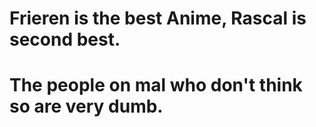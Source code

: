 # Frieren is the best Anime, Rascal is second best.
# The people on mal who don't think so are very dumb.
